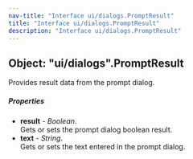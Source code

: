 ```yaml
---
nav-title: "Interface ui/dialogs.PromptResult"
title: "Interface ui/dialogs.PromptResult"
description: "Interface ui/dialogs.PromptResult"
---
```

## Object: "ui/dialogs".PromptResult  
Provides result data from the prompt dialog.

##### Properties
 - **result** - _Boolean_.    
  Gets or sets the prompt dialog boolean result.
 - **text** - _String_.    
  Gets or sets the text entered in the prompt dialog.